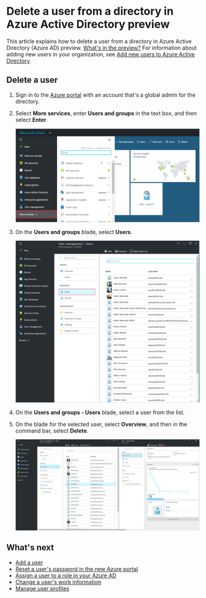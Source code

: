 <properties
	pageTitle="Delete a user from a directory in Azure Active Directory preview | Azure"
	description="Explains how to delete a user and all of its information from Azure Active Directory"
	services="active-directory"
	documentationCenter=""
	authors="curtand"
	manager="femila"
	editor=""/>

<tags
	ms.service="active-directory"
	ms.workload="identity"
	ms.tgt_pltfrm="na"
	ms.devlang="na"
	ms.topic="article"
	ms.date="09/12/2016"
	ms.author="curtand"
   	wacn.date=""/>

# Delete a user from a directory in Azure Active Directory preview

This article explains how to delete a user from a directory in Azure Active Directory (Azure AD) preview. [What's in the preview?](/documentation/articles/active-directory-preview-explainer/) For information about adding new users in your organization, see [Add new users to Azure Active Directory](/documentation/articles/active-directory-users-create-azure-portal/).

## Delete a user

1.  Sign in to the [Azure portal](https://portal.azure.cn) with an account that's a global admin for the directory.

2.  Select **More services**, enter **Users and groups** in the text box, and then select **Enter**.

    ![Opening user management](./media/active-directory-users-delete-user-azure-portal/create-users-user-management.png)

3.  On the **Users and groups** blade, select **Users**.

    ![Opening the Users blade](./media/active-directory-users-delete-user-azure-portal/create-users-open-users-blade.png)

4. On the **Users and groups - Users** blade, select a user from the list.

5. On the blade for the selected user, select **Overview**, and then in the command bar, select **Delete**.

    ![Selecting the Delete command](./media/active-directory-users-delete-user-azure-portal/create-users-delete-command.png)


## What's next

- [Add a user](/documentation/articles/active-directory-users-create-azure-portal/)
- [Reset a user's password in the new Azure portal](/documentation/articles/active-directory-users-reset-password-azure-portal/)
- [Assign a user to a role in your Azure AD](/documentation/articles/active-directory-users-assign-role-azure-portal/)
- [Change a user's work information](/documentation/articles/active-directory-users-work-info-azure-portal/)
- [Manage user profiles](/documentation/articles/active-directory-users-profile-azure-portal/)
